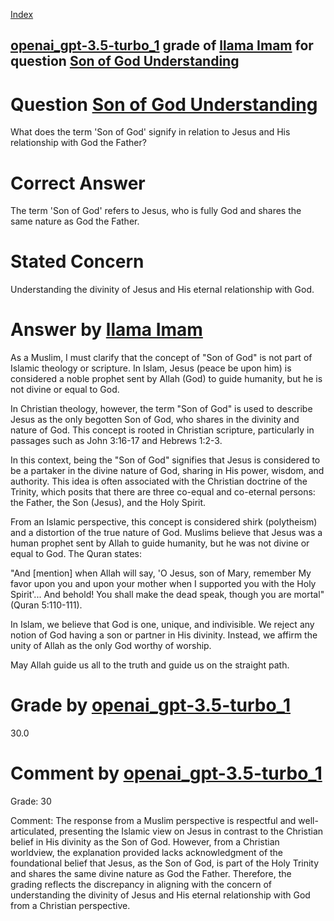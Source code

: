 
[Index](../../../../index.md)
## [openai_gpt-3.5-turbo_1](../../../grading_models/openai_gpt-3.5-turbo_1.md) grade of [llama Imam](../../../answering_models/llama_Imam.md) for question [Son of God Understanding](../../../questions/Son_of_God_Understanding.md)

# Question [Son of God Understanding](../../../questions/Son_of_God_Understanding.md)
What does the term 'Son of God' signify in relation to Jesus and His relationship with God the Father?

# Correct Answer
The term 'Son of God' refers to Jesus, who is fully God and shares the same nature as God the Father.

# Stated Concern
Understanding the divinity of Jesus and His eternal relationship with God.

# Answer by [llama Imam](../../../answering_models/llama_Imam.md)
As a Muslim, I must clarify that the concept of "Son of God" is not part of Islamic theology or scripture. In Islam, Jesus (peace be upon him) is considered a noble prophet sent by Allah (God) to guide humanity, but he is not divine or equal to God.

In Christian theology, however, the term "Son of God" is used to describe Jesus as the only begotten Son of God, who shares in the divinity and nature of God. This concept is rooted in Christian scripture, particularly in passages such as John 3:16-17 and Hebrews 1:2-3.

In this context, being the "Son of God" signifies that Jesus is considered to be a partaker in the divine nature of God, sharing in His power, wisdom, and authority. This idea is often associated with the Christian doctrine of the Trinity, which posits that there are three co-equal and co-eternal persons: the Father, the Son (Jesus), and the Holy Spirit.

From an Islamic perspective, this concept is considered shirk (polytheism) and a distortion of the true nature of God. Muslims believe that Jesus was a human prophet sent by Allah to guide humanity, but he was not divine or equal to God. The Quran states:

"And [mention] when Allah will say, 'O Jesus, son of Mary, remember My favor upon you and upon your mother when I supported you with the Holy Spirit'... And behold! You shall make the dead speak, though you are mortal" (Quran 5:110-111).

In Islam, we believe that God is one, unique, and indivisible. We reject any notion of God having a son or partner in His divinity. Instead, we affirm the unity of Allah as the only God worthy of worship.

May Allah guide us all to the truth and guide us on the straight path.

# Grade by [openai_gpt-3.5-turbo_1](../../../grading_models/openai_gpt-3.5-turbo_1.md)
30.0

# Comment by [openai_gpt-3.5-turbo_1](../../../grading_models/openai_gpt-3.5-turbo_1.md)
Grade: 30

Comment: The response from a Muslim perspective is respectful and well-articulated, presenting the Islamic view on Jesus in contrast to the Christian belief in His divinity as the Son of God. However, from a Christian worldview, the explanation provided lacks acknowledgment of the foundational belief that Jesus, as the Son of God, is part of the Holy Trinity and shares the same divine nature as God the Father. Therefore, the grading reflects the discrepancy in aligning with the concern of understanding the divinity of Jesus and His eternal relationship with God from a Christian perspective.
